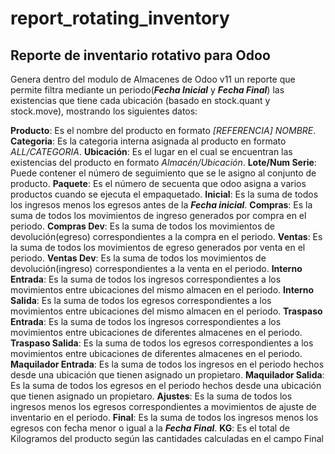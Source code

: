# report_rotating_inventory
## Reporte de inventario rotativo para Odoo

Genera dentro del modulo de Almacenes de Odoo v11 un reporte que permite filtra mediante un periodo(**_Fecha Inicial_** y **_Fecha Final_**) las existencias que tiene cada ubicación (basado en stock.quant y stock.move), mostrando los siguientes datos:

**Producto**: Es el nombre del producto en formato *[REFERENCIA] NOMBRE*.
**Categoria**: Es la categoria interna asignada al producto en formato *ALL/CATEGORIA*.
**Ubicación**: Es el lugar en el cual se encuentran las existencias del producto en formato *Almacén/Ubicación*.
**Lote/Num Serie**: Puede contener el número de seguimiento que se le asigno al conjunto de producto.
**Paquete**: Es el número de secuenta que odoo asigna a varios productos cuando se ejecuta el empaquetado.
**Inicial**: Es la suma de todos los ingresos menos los egresos antes de la **_Fecha inicial_**.
**Compras**: Es la suma de todos los movimientos de ingreso generados por compra en el periodo.
**Compras Dev**: Es la suma de todos los movimientos de devolución(egreso) correspondientes a la compra en el periodo.
**Ventas**: Es la suma de todos los movimientos de egreso generados por venta en el periodo.
**Ventas Dev**: Es la suma de todos los movimientos de devolución(ingreso) correspondientes a la venta en el periodo.
**Interno Entrada**: Es la suma de todos los ingresos correspondientes a los movimientos entre ubicaciones del mismo almacen en el periodo.
**Interno Salida**: Es la suma de todos los egresos correspondientes a los movimientos entre ubicaciones del mismo almacen en el periodo.
**Traspaso Entrada**: Es la suma de todos los ingresos correspondientes a los movimientos entre ubicaciones de diferentes almacenes en el periodo.
**Traspaso Salida**: Es la suma de todos los egresos correspondientes a los movimientos entre ubicaciones de diferentes almacenes en el periodo.
**Maquilador Entrada**: Es la suma de todos los ingresos en el periodo hechos desde una ubicación que tienen asignado un propietaro.
**Maquilador Salida**: Es la suma de todos los egresos en el periodo hechos desde una ubicación que tienen asignado un propietaro.
**Ajustes**: Es la suma de todos los ingresos menos los egresos correspondientes a movimientos de ajuste de inventario en el periodo.
**Final**: Es la suma de todos los ingresos menos los egresos con fecha menor o igual a la **_Fecha Final_**.
**KG**: Es el total de Kilogramos del producto según las cantidades calculadas en el campo Final
